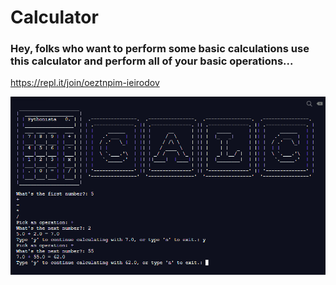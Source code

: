 # Calculator

### Hey, folks who want to perform some basic calculations use this calculator and perform all of your basic operations...

https://repl.it/join/oeztnpim-ieirodov

![](Images/output.PNG)
